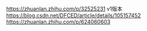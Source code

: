 
https://zhuanlan.zhihu.com/p/32525231 v1版本
https://blog.csdn.net/DFCED/article/details/105157452
https://zhuanlan.zhihu.com/p/624060603
